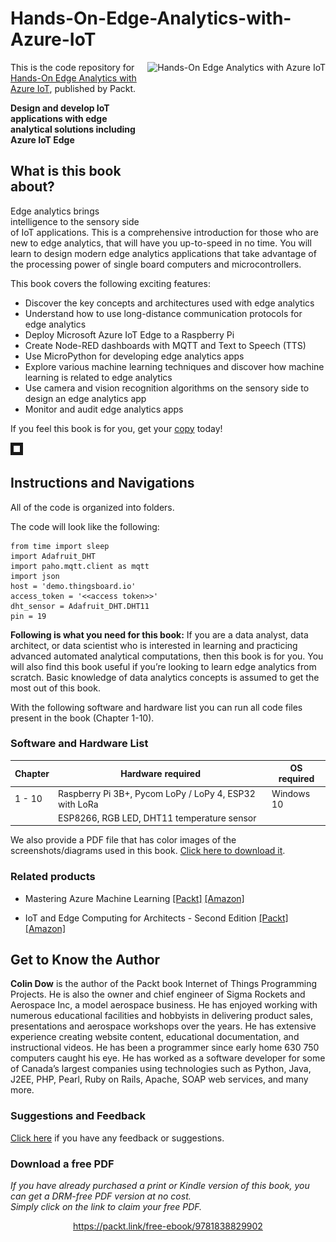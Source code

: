 # Hands-On-Edge-Analytics-with-Azure-IoT

<a href="https://www.packtpub.com/programming/hands-on-edge-analytics-with-azure-iot?utm_source=github&utm_medium=repository&utm_campaign=9781838829902"><img src="https://www.packtpub.com/media/catalog/product/cache/e4d64343b1bc593f1c5348fe05efa4a6/9/7/9781838829902-original.jpeg" alt="Hands-On Edge Analytics with Azure IoT" height="256px" align="right"></a>

This is the code repository for [Hands-On Edge Analytics with Azure IoT](https://www.packtpub.com/programming/hands-on-edge-analytics-with-azure-iot?utm_source=github&utm_medium=repository&utm_campaign=9781838829902), published by Packt.

**Design and develop IoT applications with edge analytical solutions including Azure IoT Edge**

## What is this book about?
Edge analytics brings intelligence to the sensory side of IoT applications. This is a comprehensive introduction for those who are new to edge analytics, that will have you up-to-speed in no time. You will learn to design modern edge analytics applications that take advantage of the processing power of single board computers and microcontrollers.

This book covers the following exciting features: 
* Discover the key concepts and architectures used with edge analytics
* Understand how to use long-distance communication protocols for edge analytics
* Deploy Microsoft Azure IoT Edge to a Raspberry Pi
* Create Node-RED dashboards with MQTT and Text to Speech (TTS)
* Use MicroPython for developing edge analytics apps
* Explore various machine learning techniques and discover how machine learning is related to edge analytics
* Use camera and vision recognition algorithms on the sensory side to design an edge analytics app
* Monitor and audit edge analytics apps

If you feel this book is for you, get your [copy](https://www.amazon.com/dp/B085P18NHG) today!

<a href="https://www.packtpub.com/?utm_source=github&utm_medium=banner&utm_campaign=GitHubBanner"><img src="https://raw.githubusercontent.com/PacktPublishing/GitHub/master/GitHub.png" alt="https://www.packtpub.com/" border="5" /></a>

## Instructions and Navigations
All of the code is organized into folders.

The code will look like the following:
```
from time import sleep
import Adafruit_DHT
import paho.mqtt.client as mqtt
import json
host = 'demo.thingsboard.io'
access_token = '<<access token>>'
dht_sensor = Adafruit_DHT.DHT11
pin = 19

```

**Following is what you need for this book:**
If you are a data analyst, data architect, or data scientist who is interested in learning and practicing advanced automated analytical computations, then this book is for you. You will also find this book useful if you’re looking to learn edge analytics from scratch. Basic knowledge of data analytics concepts is assumed to get the most out of this book.

With the following software and hardware list you can run all code files present in the book (Chapter 1-10).

### Software and Hardware List

| Chapter  | Hardware required                                                                    | OS required                        |
| -------- | -------------------------------------------------------------------------------------| -----------------------------------|
| 1 - 10   | Raspberry Pi 3B+, Pycom LoPy / LoPy 4, ESP32 with LoRa                               | Windows 10                         |
|          | ESP8266, RGB LED, DHT11 temperature sensor                                           |                                    |

We also provide a PDF file that has color images of the screenshots/diagrams used in this book. [Click here to download it](https://static.packt-cdn.com/downloads/9781838829902_ColorImages.pdf).


### Related products <Other books you may enjoy>
* Mastering Azure Machine Learning [[Packt]](https://www.packtpub.com/big-data-and-business-intelligence/mastering-azure-machine-learning?utm_source=github&utm_medium=repository&utm_campaign=9781789807554) [[Amazon]](https://www.amazon.com/Mastering-Azure-Machine-Learning-end-ebook/dp/B07R53PCZC)

* IoT and Edge Computing for Architects - Second Edition [[Packt]](https://www.packtpub.com/in/iot-hardware/iot-and-edge-computing-for-architects-second-edition?utm_source=github&utm_medium=repository&utm_campaign=9781839214806) [[Amazon]](https://www.amazon.com/IoT-Edge-Computing-Architects-communication-ebook/dp/B0851D8ST8)

## Get to Know the Author
**Colin Dow**
is the author of the Packt book Internet of Things Programming Projects. He is also the owner and chief engineer of Sigma Rockets and Aerospace Inc, a model aerospace business. He has enjoyed working with numerous educational facilities and hobbyists in delivering product sales, presentations and aerospace workshops over the years. He has extensive experience creating website content, educational documentation, and instructional videos. He has been a programmer since early home 630 750 computers caught his eye. He has worked as a software developer for some of Canada’s largest companies using technologies such as Python, Java, J2EE, PHP, Pearl, Ruby on Rails, Apache, SOAP web services, and many more.

### Suggestions and Feedback
[Click here](https://docs.google.com/forms/d/e/1FAIpQLSdy7dATC6QmEL81FIUuymZ0Wy9vH1jHkvpY57OiMeKGqib_Ow/viewform) if you have any feedback or suggestions.
### Download a free PDF

 <i>If you have already purchased a print or Kindle version of this book, you can get a DRM-free PDF version at no cost.<br>Simply click on the link to claim your free PDF.</i>
<p align="center"> <a href="https://packt.link/free-ebook/9781838829902">https://packt.link/free-ebook/9781838829902 </a> </p>